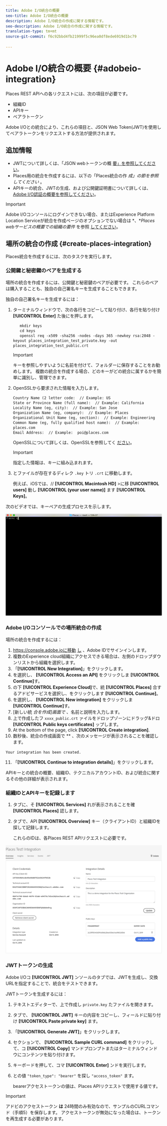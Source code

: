 ```yaml
---
title: Adobe I/O統合の概要
seo-title: Adobe I/O統合の概要
description: Adobe I/O統合の作成に関する情報です。
seo-description: Adobe I/O統合の作成に関する情報です。
translation-type: tm+mt
source-git-commit: f6c92bbd4fb21999f5c96ea0df8ede6919d1bc79

---
```



# Adobe I/O統合の概要 {#adobeio-integration}

Places REST APIへの各リクエストには、次の項目が必要です。

* 組織ID
* APIキー
* ベアラトークン

Adobe I/Oとの統合により、これらの項目と、JSON Web Token(JWT)を使用してベアラトークンをリクエストする方法が提供されます。

## 追加情報

* JWTについて詳しくは、「JSON webトークンの概 [要」を参照してください](https://jwt.io/introduction/)。
* Places用の統合を作成するには、以下の「Places統合の作 *成」の節を参照してください* 。
* APIキーの統合、JWTの生成、および公開鍵証明書について詳しくは、 [Adobe I/O認証の概要を参照してください](https://www.adobe.io/apis/cloudplatform/console/authentication/gettingstarted.html)。

>[!IMPORTANT]
>
>Adobe I/Oコンソールにログインできない場合、またはExperience Platform Location Serviceが統合を作成ページのオプションでない場合は *、**Places webサービスの概要での組織の要件* を参照 [してください](/help/places-web-service-api/places-web-services.md)。

## 場所の統合の作成 {#create-places-integration}

Places統合を作成するには、次のタスクを実行します。

### 公開鍵と秘密鍵のペアを生成する

場所の統合を作成するには、公開鍵と秘密鍵のペアが必要です。 これらのペアは購入することも、独自の自己署名キーを生成することもできます。

独自の自己署名キーを生成するには：

1. ターミナルウィンドウで、次の各行をコピーして貼り付け、各行を貼り付け **[!UICONTROL Enter]** た後にを押します。

   ```text
      mkdir keys
      cd keys
      openssl req -x509 -sha256 -nodes -days 365 -newkey rsa:2048 -keyout places_integration_test_private.key -out    places_integration_test_public.crt
   ```

   >[!IMPORTANT]
   >
   >キーを参照しやすいように名前を付けて、フォルダーに保存することをお勧めします。 複数の統合を作成する場合、どのキーがどの統合に属するかを簡単に識別し、管理できます。

2. OpenSSLから要求された情報を入力します。

   ```text
   Country Name (2 letter code:  // Example: US
   State or Province Name (full name):  // Example: California
   Locality Name (eg, city):  // Example: San Jose
   Organization Name (eg, company):  // Example: Places
   Organizational Unit Name (eg, section):  // Example: Engineering
   Common Name (eg, fully qualified host name):  // Example: places.com
   Email Address:  // Example:  poi@places.com
   ```

   OpenSSLについて詳しくは、OpenSSLを参照してく [ださい](https://www.openssl.org/)。

   >[!IMPORTANT]
   >
   >指定した情報は、キーに組み込まれます。

3. とファイルが存在するディレク `.key` トリ `.crt` に移動します。

   例えば、iOSでは、// **[!UICONTROL Macintosh HD]** &gt;に移 **[!UICONTROL users]** 動し **[!UICONTROL (your user name)]** ます **[!UICONTROL Keys]**。

次のビデオでは、キーペアの生成プロセスを示します。

![](/help/assets/places_integration_video.gif)

### Adobe I/Oコンソールでの場所統合の作成

場所の統合を作成するには：

1. https://console.adobe.ioに移動 [し](https://console.adobe.io) 、Adobe IDでサインインします。
2. 複数のExperience cloud組織にアクセスできる場合は、左側のドロップダウンリストから組織を選択します。
3. 「**[!UICONTROL New Integration]**」をクリックします。
4. を選択し、 **[!UICONTROL Access an API]** をクリックしま **[!UICONTROL Continue]**&#x200B;す。
5. の下 **[!UICONTROL Experience Cloud]**&#x200B;で、統 **[!UICONTROL Places]** 合するアドビサービスを選択し、をクリックします **[!UICONTROL Continue]**。
6. を選択し、 **[!UICONTROL New integration]** をクリックしま **[!UICONTROL Continue]**&#x200B;す。
7. [新しい統 *合を作成]画面で* 、名前と説明を入力します。
8. 上で作成したフ `xxxx_public.crt` ァイルをドロップゾーンにドラッグ&amp;ドロ **[!UICONTROL Public keys certificates]** ップします。
9. At the bottom of the page, click **[!UICONTROL Create integration]**.
10. 数秒後、統合の作成画面で ** 、次のメッセージが表示されることを確認します。

   `Your integration has been created.`

11. 「**[!UICONTROL Continue to integration details]**」をクリックします。

   APIキーとの統合の概要、組織ID、テクニカルアカウントID、および統合に関するその他の詳細が表示されます。

### 組織IDとAPIキーを記録します

1. タブに、そ **[!UICONTROL Services]** れが表示されることを確 **[!UICONTROL Places]** 認します。
2. タブで、API **[!UICONTROL Overview]** キー（クライアントID）と組織IDを探して記録します。

   これらのIDは、各Places REST APIリクエストに必要です。

![](/help/assets/places_orgid_api-key.png)

### JWTトークンの生成

Adobe I/Oコ **[!UICONTROL JWT]** ンソールのタブでは、JWTを生成し、交換URLを指定することで、統合をテストできます。

JWTトークンを生成するには：

1. テキストエディターで、上で作成し `private.key` たファイルを開きます。
2. タブで、 **[!UICONTROL JWT]** キーの内容をコピーし、フィールドに貼り付け **[!UICONTROL Paste private key]** ます。
3. 「**[!UICONTROL Generate JWT]**」をクリックします。
4. セクションで、 **[!UICONTROL Sample CURL command]** をクリックして、コ **[!UICONTROL Copy]** マンドプロンプトまたはターミナルウィンドウにコンテンツを貼り付けます。
5. キーボードを押して、コマ **[!UICONTROL Enter]** ンドを実行します。
6. との値 `"token_type": "bearer"` を探し `"access_token"` ます。

   bearerアクセストークンの値は、Places APIリクエストで使用する値です。

>[!IMPORTANT]
>
>アドビのアクセストークン **は** 24時間のみ有効なので、サンプルのCURLコマンド（手順5）を保存します。 アクセストークンが無効になった場合は、トークンを再生成する必要があります。

